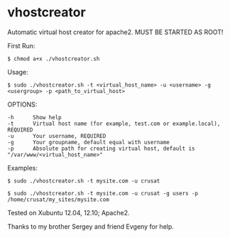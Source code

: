 vhostcreator
============

Automatic virtual host creator for apache2. MUST BE STARTED AS ROOT!

First Run:

    $ chmod a+x ./vhostcreator.sh

Usage:

    $ sudo ./vhostcreator.sh -t <virtual_host_name> -u <username> -g <usergroup> -p <path_to_virtual_host>

OPTIONS:

    -h      Show help
    -t      Virtual host name (for example, test.com or example.local), REQUIRED
    -u      Your username, REQUIRED
    -g      Your groupname, default equal with username
    -p      Absolute path for creating virtual host, default is "/var/www/<virtual_host_name>"

Examples:

    $ sudo ./vhostcreator.sh -t mysite.com -u crusat

    $ sudo ./vhostcreator.sh -t mysite.com -u crusat -g users -p /home/crusat/my_sites/mysite.com

Tested on Xubuntu 12.04, 12.10; Apache2.


Thanks to my brother Sergey and friend Evgeny for help.
